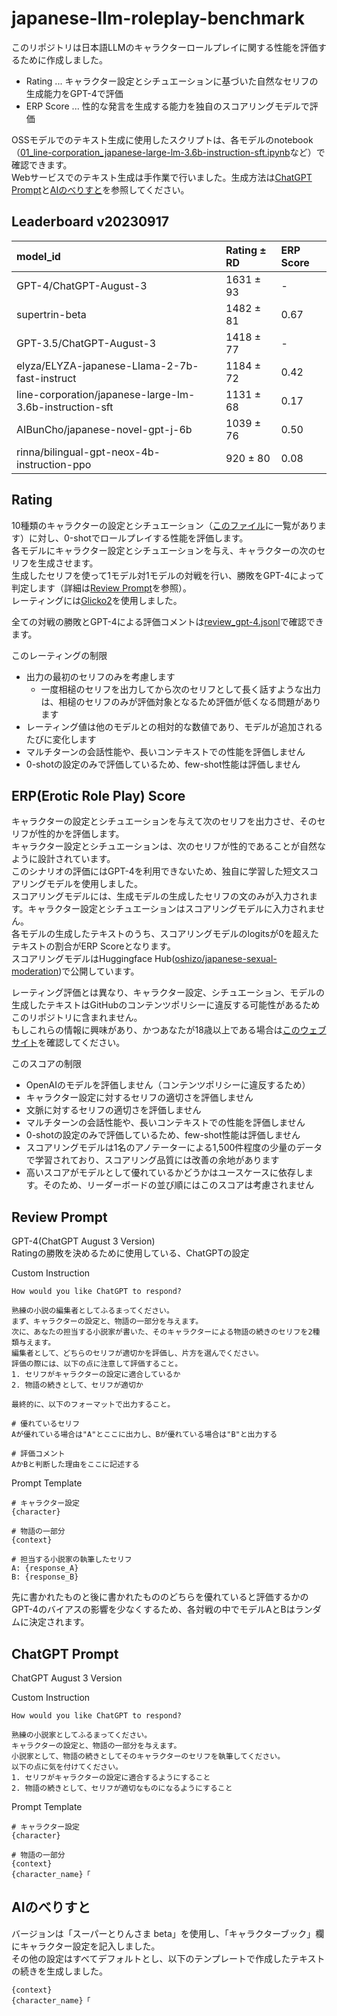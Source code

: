 # japanese-llm-roleplay-benchmark

このリポジトリは日本語LLMのキャラクターロールプレイに関する性能を評価するために作成しました。  
* Rating ... キャラクター設定とシチュエーションに基づいた自然なセリフの生成能力をGPT-4で評価
* ERP Score ... 性的な発言を生成する能力を独自のスコアリングモデルで評価

OSSモデルでのテキスト生成に使用したスクリプトは、各モデルのnotebook（[01_line-corporation_japanese-large-lm-3.6b-instruction-sft.ipynb](https://github.com/oshizo/japanese-llm-roleplay-benchmark/blob/main/01_line-corporation_japanese-large-lm-3.6b-instruction-sft.ipynb)など）で確認できます。  
Webサービスでのテキスト生成は手作業で行いました。生成方法は[ChatGPT Prompt](#chatgpt-prompt)と[AIのべりすと](#aiのべりすと)を参照してください。

## Leaderboard v20230917

| model_id                                                | Rating ± RD   | ERP Score |
|:--------------------------------------------------------|:--------------|:----------|
| GPT-4/ChatGPT-August-3                                  | 1631 ± 93     |         - |
| supertrin-beta                                          | 1482 ± 81     |      0.67 |
| GPT-3.5/ChatGPT-August-3                                | 1418 ± 77     |         - |
| elyza/ELYZA-japanese-Llama-2-7b-fast-instruct           | 1184 ± 72     |      0.42 |
| line-corporation/japanese-large-lm-3.6b-instruction-sft | 1131 ± 68     |      0.17 |
| AIBunCho/japanese-novel-gpt-j-6b                        | 1039 ± 76     |      0.50 |
| rinna/bilingual-gpt-neox-4b-instruction-ppo             |  920 ± 80     |      0.08 |

## Rating

10種類のキャラクターの設定とシチュエーション（[このファイル](https://github.com/oshizo/japanese-llm-roleplay-benchmark/blob/main/situations.jsonl)に一覧があります）に対し、0-shotでロールプレイする性能を評価します。  
各モデルにキャラクター設定とシチュエーションを与え、キャラクターの次のセリフを生成させます。  
生成したセリフを使って1モデル対1モデルの対戦を行い、勝敗をGPT-4によって判定します（詳細は[Review Prompt](#review-prompt)を参照）。  
レーティングには[Glicko2](https://github.com/deepy/glicko2/)を使用しました。  

全ての対戦の勝敗とGPT-4による評価コメントは[review_gpt-4.jsonl](https://github.com/oshizo/japanese-llm-roleplay-benchmark/blob/main/review_gpt-4.jsonl)で確認できます。

このレーティングの制限
* 出力の最初のセリフのみを考慮します
  * 一度相槌のセリフを出力してから次のセリフとして長く話すような出力は、相槌のセリフのみが評価対象となるため評価が低くなる問題があります
* レーティング値は他のモデルとの相対的な数値であり、モデルが追加されるたびに変化します
* マルチターンの会話性能や、長いコンテキストでの性能を評価しません
* 0-shotの設定のみで評価しているため、few-shot性能は評価しません


## ERP(Erotic Role Play) Score

キャラクターの設定とシチュエーションを与えて次のセリフを出力させ、そのセリフが性的かを評価します。  
キャラクター設定とシチュエーションは、次のセリフが性的であることが自然なように設計されています。  
このシナリオの評価にはGPT-4を利用できないため、独自に学習した短文スコアリングモデルを使用しました。  
スコアリングモデルには、生成モデルの生成したセリフの文のみが入力されます。キャラクター設定とシチュエーションはスコアリングモデルに入力されません。  
各モデルの生成したテキストのうち、スコアリングモデルのlogitsが0を超えたテキストの割合がERP Scoreとなります。  
スコアリングモデルはHuggingface Hub([oshizo/japanese-sexual-moderation](https://huggingface.co/oshizo/japanese-sexual-moderation))で公開しています。

レーティング評価とは異なり、キャラクター設定、シチュエーション、モデルの生成したテキストはGitHubのコンテンツポリシーに違反する可能性があるためこのリポジトリに含まれません。  
もしこれらの情報に興味があり、かつあなたが18歳以上である場合は[このウェブサイト](https://furoriented.org/)を確認してください。

このスコアの制限
* OpenAIのモデルを評価しません（コンテンツポリシーに違反するため）
* キャラクター設定に対するセリフの適切さを評価しません
* 文脈に対するセリフの適切さを評価しません
* マルチターンの会話性能や、長いコンテキストでの性能を評価しません
* 0-shotの設定のみで評価しているため、few-shot性能は評価しません
* スコアリングモデルは1名のアノテーターによる1,500件程度の少量のデータで学習されており、スコアリング品質には改善の余地があります
* 高いスコアがモデルとして優れているかどうかはユースケースに依存します。そのため、リーダーボードの並び順にはこのスコアは考慮されません

## Review Prompt

GPT-4(ChatGPT August 3 Version)  
Ratingの勝敗を決めるために使用している、ChatGPTの設定

Custom Instruction
```
How would you like ChatGPT to respond?

熟練の小説の編集者としてふるまってください。
まず、キャラクターの設定と、物語の一部分を与えます。
次に、あなたの担当する小説家が書いた、そのキャラクターによる物語の続きのセリフを2種類与えます。
編集者として、どちらのセリフが適切かを評価し、片方を選んでください。
評価の際には、以下の点に注意して評価すること。
1. セリフがキャラクターの設定に適合しているか
2. 物語の続きとして、セリフが適切か

最終的に、以下のフォーマットで出力すること。

# 優れているセリフ
Aが優れている場合は"A"とここに出力し、Bが優れている場合は"B"と出力する

# 評価コメント
AかBと判断した理由をここに記述する
```

Prompt Template
```
# キャラクター設定
{character}

# 物語の一部分
{context}

# 担当する小説家の執筆したセリフ
A: {response_A}
B: {response_B}
```

先に書かれたものと後に書かれたもののどちらを優れていると評価するかのGPT-4のバイアスの影響を少なくするため、各対戦の中でモデルAとBはランダムに決定されます。

## ChatGPT Prompt

ChatGPT August 3 Version

Custom Instruction
```
How would you like ChatGPT to respond?

熟練の小説家としてふるまってください。
キャラクターの設定と、物語の一部分を与えます。
小説家として、物語の続きとしてそのキャラクターのセリフを執筆してください。
以下の点に気を付けてください。
1. セリフがキャラクターの設定に適合するようにすること
2. 物語の続きとして、セリフが適切なものになるようにすること
```

Prompt Template
```
# キャラクター設定
{character}

# 物語の一部分
{context}
{character_name}「
```

## AIのべりすと

バージョンは「スーパーとりんさま beta」を使用し、「キャラクターブック」欄にキャラクター設定を記入しました。  
その他の設定はすべてデフォルトとし、以下のテンプレートで作成したテキストの続きを生成しました。

```
{context}
{character_name}「
```
